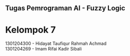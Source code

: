## Tugas Pemrograman AI - Fuzzy Logic
# Kelompok 7
1301204300 - Hidayat Taufiqur Rahmah Achmad\
1301204269 - Imam Rifai Kadir Sibali
